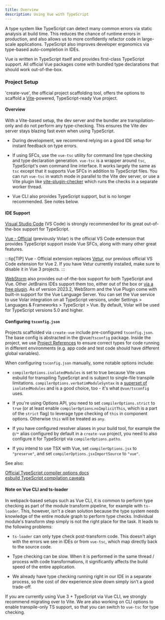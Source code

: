 ```yaml
---
title: Overview
description: Using Vue with TypeScript
---
```


A type system like TypeScript can detect many common errors via static analysis at build time. This reduces the chance of runtime errors in production, and also allows us to more confidently refactor code in large-scale applications. TypeScript also improves developer ergonomics via type-based auto-completion in IDEs.

Vue is written in TypeScript itself and provides first-class TypeScript support. All official Vue packages come with bundled type declarations that should work out-of-the-box.

### Project Setup​
'create-vue', the official project scaffolding tool, offers the options to scaffold a [Vite](https://vite.dev/)-powered, TypeScript-ready Vue project.

#### Overview​
With a Vite-based setup, the dev server and the bundler are transpilation-only and do not perform any type-checking. This ensures the Vite dev server stays blazing fast even when using TypeScript.

- During development, we recommend relying on a good IDE setup for instant feedback on type errors.

- If using SFCs, use the `vue-tsc` utility for command line type checking and type declaration generation. `vue-tsc` is a wrapper around `tsc`, TypeScript's own command line interface. It works largely the same as `tsc` except that it supports Vue SFCs in addition to TypeScript files. You can run `vue-tsc` in watch mode in parallel to the Vite dev server, or use a Vite plugin like [vite-plugin-checker](https://vite-plugin-checker.netlify.app/) which runs the checks in a separate worker thread.

- Vue CLI also provides TypeScript support, but is no longer recommended. See notes below.

#### IDE Support​
[Visual Studio Code](https://code.visualstudio.com/) (VS Code) is strongly recommended for its great out-of-the-box support for TypeScript.

[Vue - Official](https://marketplace.visualstudio.com/items?itemName=Vue.volar) (previously Volar) is the official VS Code extension that provides TypeScript support inside Vue SFCs, along with many other great features.

:::tip[TIP]
Vue - Official extension replaces [Vetur](https://marketplace.visualstudio.com/items?itemName=octref.vetur), our previous official VS Code extension for Vue 2. If you have Vetur currently installed, make sure to disable it in Vue 3 projects.
:::

[WebStorm](https://www.jetbrains.com/webstorm/) also provides out-of-the-box support for both TypeScript and Vue. Other JetBrains IDEs support them too, either out of the box or [via a free plugin](https://plugins.jetbrains.com/plugin/9442-vue-js). As of version 2023.2, WebStorm and the Vue Plugin come with built-in support for the Vue Language Server. You can set the Vue service to use Volar integration on all TypeScript versions, under Settings > Languages & Frameworks > TypeScript > Vue. By default, Volar will be used for TypeScript versions 5.0 and higher.

#### Configuring `tsconfig.json​`
Projects scaffolded via `create-vue` include pre-configured `tsconfig.json`. The base config is abstracted in the @vue/`tsconfig` package. Inside the project, we use [Project References](https://www.typescriptlang.org/docs/handbook/project-references.html) to ensure correct types for code running in different environments (e.g. app code and test code should have different global variables).

When configuring `tsconfig.json` manually, some notable options include:

- `compilerOptions.isolatedModules` is set to true because Vite uses esbuild for transpiling TypeScript and is subject to single-file transpile limitations. `compilerOptions.verbatimModuleSyntax` is a [superset of](https://github.com/microsoft/TypeScript/issues/53601) `isolatedModules` and is a good choice, too - it's what `@vue/tsconfig` uses.

- If you're using Options API, you need to set `compilerOptions.strict` to `true` (or at least enable `compilerOptions`.`noImplicitThis`, which is a part of the `strict` flag) to leverage type checking of `this` in component options. Otherwise `this` will be treated as `any`.

- If you have configured resolver aliases in your build tool, for example the `@/*` alias configured by default in a `create-vue` project, you need to also configure it for TypeScript via `compilerOptions.paths`.

- If you intend to use TSX with Vue, set `compilerOptions.jsx` to `"preserve"`, and set `compilerOptions.jsxImportSource` to `"vue"`.

See also:

[Official TypeScript compiler options docs](https://www.typescriptlang.org/docs/handbook/compiler-options.html)
</br>
[esbuild TypeScript compilation caveats](https://esbuild.github.io/content-types/#typescript-caveats)

#### Note on Vue CLI and ts-loader​
In webpack-based setups such as Vue CLI, it is common to perform type checking as part of the module transform pipeline, for example with `ts-loader`. This, however, isn't a clean solution because the type system needs knowledge of the entire module graph to perform type checks. Individual module's transform step simply is not the right place for the task. It leads to the following problems:

- `ts-loader` can only type check post-transform code. This doesn't align with the errors we see in IDEs or from `vue-tsc`, which map directly back to the source code.

- Type checking can be slow. When it is performed in the same thread / process with code transformations, it significantly affects the build speed of the entire application.

- We already have type checking running right in our IDE in a separate process, so the cost of dev experience slow down simply isn't a good trade-off.

If you are currently using Vue 3 + TypeScript via Vue CLI, we strongly recommend migrating over to Vite. We are also working on CLI options to enable transpile-only TS support, so that you can switch to `vue-tsc` for type checking.
